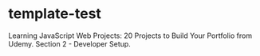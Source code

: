 # template-test

Learning JavaScript Web Projects: 20 Projects to Build Your Portfolio from Udemy. Section 2 - Developer Setup.
